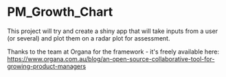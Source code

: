 # PM_Growth_Chart

This project will try and create a shiny app that will take inputs from a user (or several) and plot them on a radar plot for assessment.

Thanks to the team at Organa for the framework - it's freely available here: https://www.organa.com.au/blog/an-open-source-collaborative-tool-for-growing-product-managers


